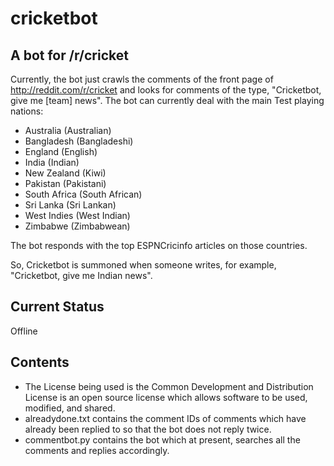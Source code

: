 cricketbot
==========

A bot for /r/cricket
-----------

Currently, the bot just crawls the comments of the front page of http://reddit.com/r/cricket and looks for comments of the type, "Cricketbot, give me [team] news". The bot can currently deal with the main Test playing nations:
- Australia (Australian)
- Bangladesh (Bangladeshi)
- England (English)
- India (Indian)
- New Zealand (Kiwi)
- Pakistan (Pakistani)
- South Africa (South African)
- Sri Lanka (Sri Lankan)
- West Indies (West Indian)
- Zimbabwe (Zimbabwean)

The bot responds with the top ESPNCricinfo articles on those countries.

So, Cricketbot is summoned when someone writes, for example, "Cricketbot, give me Indian news".

Current Status
-----------
Offline

Contents
-----------
- The License being used is the Common Development and Distribution License is an open source license which allows software to be used, modified, and shared.
- alreadydone.txt contains the comment IDs of comments which have already been replied to so that the bot does not reply twice.
- commentbot.py contains the bot which at present, searches all the comments and replies accordingly.
